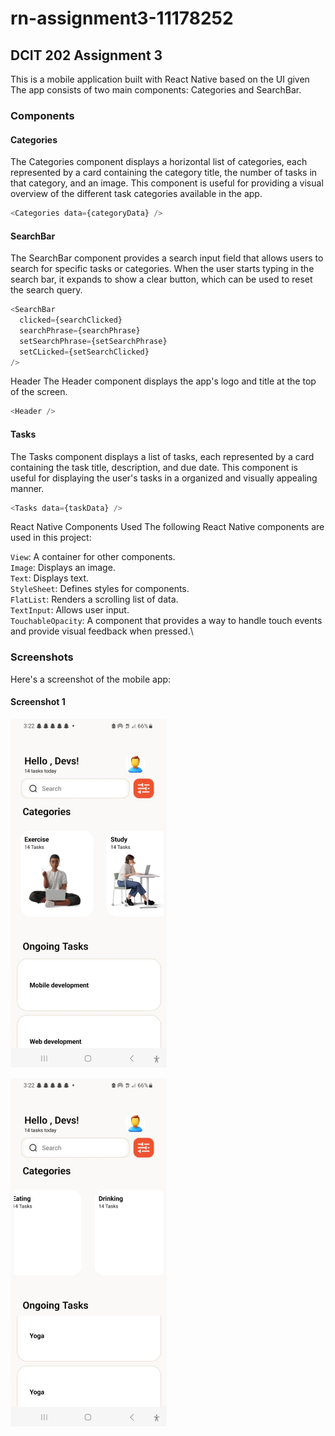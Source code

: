 # rn-assignment3-11178252
## DCIT 202 Assignment 3

This is a mobile application built with React Native based on the UI given The app consists of two main components: Categories and SearchBar.

### Components

#### Categories

The Categories component displays a horizontal list of categories, each represented by a card containing the category title, the number of tasks in that category, and an image. This component is useful for providing a visual overview of the different task categories available in the app.

```javascript
<Categories data={categoryData} />
```


#### SearchBar

The SearchBar component provides a search input field that allows users to search for specific tasks or categories. When the user starts typing in the search bar, it expands to show a clear button, which can be used to reset the search query.

```javascript
<SearchBar
  clicked={searchClicked}
  searchPhrase={searchPhrase}
  setSearchPhrase={setSearchPhrase}
  setCLicked={setSearchClicked}
/>
```

Header
The Header component displays the app's logo and title at the top of the screen.

```javascript
<Header />
```


#### Tasks

The Tasks component displays a list of tasks, each represented by a card containing the task title, description, and due date. This component is useful for displaying the user's tasks in a organized and visually appealing manner.

```javascript
<Tasks data={taskData} />
```


React Native Components Used
The following React Native components are used in this project:

`View`: A container for other components.\
`Image`: Displays an image.\
`Text`: Displays text.\
`StyleSheet`: Defines styles for components.\
`FlatList`: Renders a scrolling list of data.\
`TextInput`: Allows user input.\
`TouchableOpacity`: A component that provides a way to handle touch events and provide visual feedback when pressed.\


### Screenshots
Here's a screenshot of the mobile app:

#### **Screenshot 1**
<div style="height: 300px; width:250px; justify-content-center flex-right">

![Screenshot 1](./screenshots/screenshot1.jpg)











![Screenshot2](./screenshots/screenshot2.jpg)
</div>